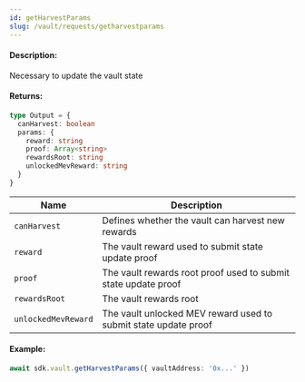 ```yaml
---
id: getHarvestParams
slug: /vault/requests/getharvestparams
---
```


#### Description:

Necessary to update the vault state

#### Returns:

```ts
type Output = {
  canHarvest: boolean
  params: {
    reward: string
    proof: Array<string>
    rewardsRoot: string
    unlockedMevReward: string 
  }
}
```

| Name | Description |
|------|------------|
| `canHarvest` | Defines whether the vault can harvest new rewards |
| `reward` | The vault reward used to submit state update proof |
| `proof` | The vault rewards root proof used to submit state update proof |
| `rewardsRoot` | The vault rewards root |
| `unlockedMevReward` | The vault unlocked MEV reward used to submit state update proof |

#### Example:

```ts
await sdk.vault.getHarvestParams({ vaultAddress: '0x...' })
```
